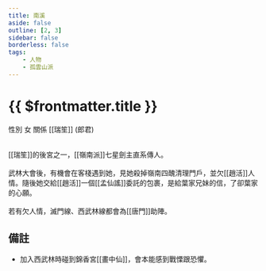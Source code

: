 ```yaml
---
title: 南溪
aside: false
outline: [2, 3]
sidebar: false
borderless: false
tags:
    - 人物
    - 孤雲山派
---
```


# {{ $frontmatter.title }}

<ChTabs position="bottom">
	<ChTab title="南溪">
		<Ch src='/images/characters/special829/normal.webp' position='right'/>
		<ChName nameZh='南溪' nameEn='Nan Xi' position='right' />
		<ChTable>
			<ChTr>
				<ChTd isTitle=true>
					性別
				</ChTd>
				<ChTd>
					女
				</ChTd>
			</ChTr>
			<ChTr>
				<ChTd isTitle=true position='center'>
					關係
				</ChTd>
			</ChTr>
			<ChTr>
				<ChTd position='center'>
					[[瑞笙]] (郎君)
				</ChTd>
			</ChTr>
		</ChTable>
	</ChTab>
</ChTabs>
<br><br>

[[瑞笙]]的後宮之一，[[嶺南派]]七星劍主直系傳人。
<br><br>
武林大會後，有機會在客棧遇到她，見她殺掉嶺南四醜清理門戶，並欠[[趙活]]人情。隨後她交給[[趙活]]一個[[孟仙謠]]委託的包裹，是給葉家兄妹的信，了卻葉家的心願。
<br><br>
若有欠人情，滅門線、西武林線都會為[[唐門]]助陣。

## 備註

- 加入西武林時碰到錦香宮[[畫中仙]]，會本能感到戰慄跟恐懼。